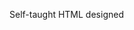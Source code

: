 Self-taught HTML designed
              
 
 
 
      
 
 
                                                                                                                                                                                                 